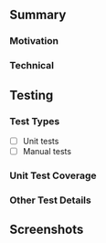 ## Summary

### Motivation

<!-- Provide a summary of the reasons or motivations behind this PR and what it
     aims to accomplish. -->

### Technical

<!-- Provide a brief technical summary, if appropriate, describing the
     change. -->

## Testing

### Test Types

<!-- Place "X" between "[ ]" for the test types you conducted. -->

- [ ] Unit tests
- [ ] Manual tests

### Unit Test Coverage

<!-- Enter "npm run test" and enter the overall test coverage percentage. -->

### Other Test Details

<!-- List any additional the steps you took to test the changes. Considering
     including details such as edge cases tested or anything that helps
     demonstrate that the changes function correctly. -->

## Screenshots

<!-- If relevant, consider adding screenshots of this change. -->
